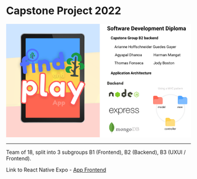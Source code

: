 # Capstone Project 2022

![Repo Cover](backend/public/repocover.png)

----

Team of 18, split into 3 subgroups B1 (Frontend), B2 (Backend), B3 (UXUI / Frontend).

Link to React Native Expo - [App Frontend](https://github.com/Salman-Virji/FindAndPlayGroupB)
